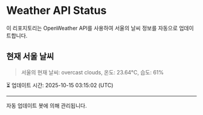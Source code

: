 
# Weather API Status

이 리포지토리는 OpenWeather API를 사용하여 서울의 날씨 정보를 자동으로 업데이트합니다.

## 현재 서울 날씨
> 서울의 현재 날씨: overcast clouds, 온도: 23.64°C, 습도: 61%

⏳ 업데이트 시간: 2025-10-15 03:15:02 (UTC)

---
자동 업데이트 봇에 의해 관리됩니다.
